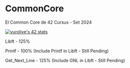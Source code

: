 # CommonCore
El Common Core de 42 Cursus - Set 2024


[![yurolive's 42 stats](https://badge.mediaplus.ma/landscapes/yurolive)](https://github.com/oakoudad/badge42)

Libft - 125%

Printf - 100% (Include Printf in Libft - Still Pending)

Get_Next_Line - 125% (Include GNL in Libft - Still Pending)
